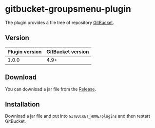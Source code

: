 gitbucket-groupsmenu-plugin
===

The plugin provides a file tree of repository [GitBucket](https://github.com/gitbucket/gitbucket).

Version
---

Plugin version|GitBucket version
:---|:---
1.0.0|4.9+

Download
---

You can download a jar file from the [Release](https://github.com/tomoki1207/gitbucket-explorer-plugin/releases).

Installation
---

Download a jar file and put into `GITBUCKET_HOME/plugins` and then restart GitBucket.
